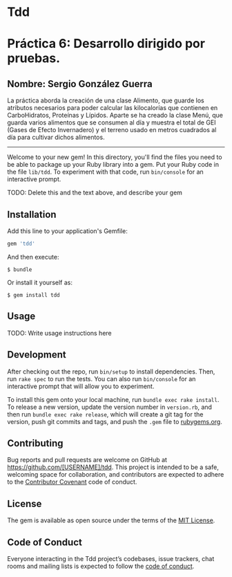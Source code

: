 # Tdd

# Práctica 6: Desarrollo dirigido por pruebas.
## Nombre: Sergio González Guerra

La práctica aborda la creación de una clase Alimento, que guarde los atributos necesarios para poder calcular las kilocalorías que contienen en CarboHidratos, Proteínas y Lípidos. Aparte se ha creado la clase Menú, que guarda varios alimentos que se consumen al día y muestra el total de GEI (Gases de Efecto Invernadero) y el terreno usado en metros cuadrados al día para cultivar dichos alimentos.



------------------------------------------------------------------------------------------------------------------------------


Welcome to your new gem! In this directory, you'll find the files you need to be able to package up your Ruby library into a gem. Put your Ruby code in the file `lib/tdd`. To experiment with that code, run `bin/console` for an interactive prompt.

TODO: Delete this and the text above, and describe your gem

## Installation

Add this line to your application's Gemfile:

```ruby
gem 'tdd'
```

And then execute:

    $ bundle

Or install it yourself as:

    $ gem install tdd

## Usage

TODO: Write usage instructions here

## Development

After checking out the repo, run `bin/setup` to install dependencies. Then, run `rake spec` to run the tests. You can also run `bin/console` for an interactive prompt that will allow you to experiment.

To install this gem onto your local machine, run `bundle exec rake install`. To release a new version, update the version number in `version.rb`, and then run `bundle exec rake release`, which will create a git tag for the version, push git commits and tags, and push the `.gem` file to [rubygems.org](https://rubygems.org).

## Contributing

Bug reports and pull requests are welcome on GitHub at https://github.com/[USERNAME]/tdd. This project is intended to be a safe, welcoming space for collaboration, and contributors are expected to adhere to the [Contributor Covenant](http://contributor-covenant.org) code of conduct.

## License

The gem is available as open source under the terms of the [MIT License](https://opensource.org/licenses/MIT).

## Code of Conduct

Everyone interacting in the Tdd project’s codebases, issue trackers, chat rooms and mailing lists is expected to follow the [code of conduct](https://github.com/[USERNAME]/tdd/blob/master/CODE_OF_CONDUCT.md).
